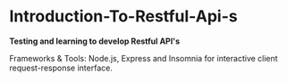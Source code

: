 # Introduction-To-Restful-Api-s
**Testing and learning to develop Restful API's**

Frameworks & Tools:
                    Node.js, Express and Insomnia for interactive client request-response interface.
